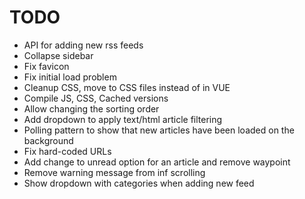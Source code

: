 # TODO

* API for adding new rss feeds
* Collapse sidebar
* Fix favicon
* Fix initial load problem
* Cleanup CSS, move to CSS files instead of in VUE
* Compile JS, CSS, Cached versions
* Allow changing the sorting order
* Add dropdown to apply text/html article filtering
* Polling pattern to show that new articles have been loaded on the background
* Fix hard-coded URLs
* Add change to unread option for an article and remove waypoint
* Remove warning message from inf scrolling
* Show dropdown with categories when adding new feed